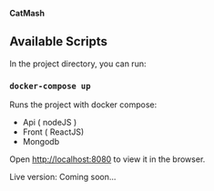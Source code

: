 **CatMash**

## Available Scripts

In the project directory, you can run:

### `docker-compose up`

Runs the project with docker compose:
- Api ( nodeJS )
- Front ( ReactJS)
- Mongodb

Open [http://localhost:8080](http://localhost:8080) to view it in the browser.

Live version: Coming soon...